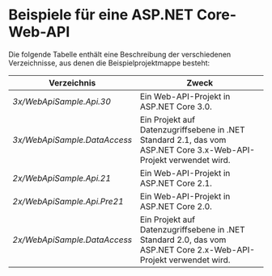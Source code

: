 # <a name="aspnet-core-web-api-samples"></a>Beispiele für eine ASP.NET Core-Web-API

Die folgende Tabelle enthält eine Beschreibung der verschiedenen Verzeichnisse, aus denen die Beispielprojektmappe besteht:

| Verzeichnis                   | Zweck |
|-----------------------------|------------------------------------------------------------|
| *3x/WebApiSample.Api.30*    | Ein Web-API-Projekt in ASP.NET Core 3.0.                       |
| *3x/WebApiSample.DataAccess*| Ein Projekt auf Datenzugriffsebene in .NET Standard 2.1, das vom ASP.NET Core 3.x-Web-API-Projekt verwendet wird.|
| *2x/WebApiSample.Api.21*    | Ein Web-API-Projekt in ASP.NET Core 2.1.                         |
| *2x/WebApiSample.Api.Pre21* | Ein Web-API-Projekt in ASP.NET Core 2.0.                         |
| *2x/WebApiSample.DataAccess*| Ein Projekt auf Datenzugriffsebene in .NET Standard 2.0, das vom ASP.NET Core 2.x-Web-API-Projekt verwendet wird.|
